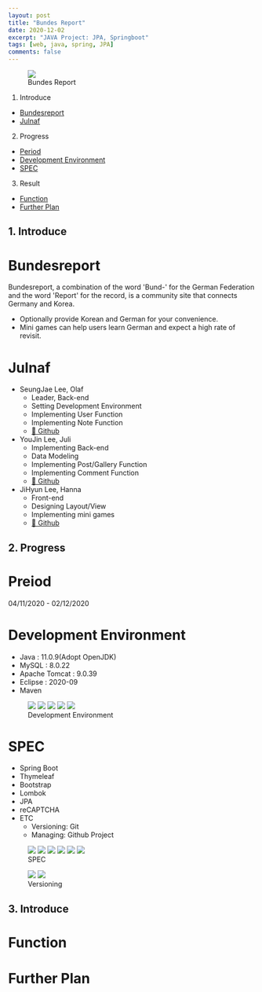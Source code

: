 ```yaml
---
layout: post
title: "Bundes Report"
date: 2020-12-02
excerpt: "JAVA Project: JPA, Springboot"
tags: [web, java, spring, JPA]
comments: false
---
```


  <figure>
	  <img src="/assets/img/posts/bundes_report/bundesreport-logo.png">
	<figcaption>Bundes Report</figcaption>
  </figure>

1. Introduce
  * [Bundesreport](#bundesreport)
  * [Julnaf](#julnaf)
2. Progress
  * [Period](#period)
  * [Development Environment](#development-environment)
  * [SPEC](#spec)
3. Result
  * [Function](#function)
  * [Further Plan](#further-plan)


## 1. Introduce

# Bundesreport
Bundesreport, a combination of the word 'Bund-' for the German Federation and the word 'Report' for the record, is a community site that connects Germany and Korea.
  * Optionally provide Korean and German for your convenience.
  * Mini games can help users learn German and expect a high rate of revisit.

# Julnaf
  * SeungJae Lee, Olaf
    - Leader, Back-end
    - Setting Development Environment
    - Implementing User Function
    - Implementing Note Function
    - <a href="https://github.com/veritas0806">🔗 Github</a>
  * YouJin Lee, Juli
    - Implementing Back-end
    - Data Modeling
    - Implementing Post/Gallery Function
    - Implementing Comment Function
    - <a href="https://github.com/dev-ujin">🔗 Github</a>
  * JiHyun Lee, Hanna
    - Front-end
    - Designing Layout/View
    - Implementing mini games
    - <a href="https://github.com/leehuhlee">🔗 Github</a>


## 2. Progress

# Preiod
04/11/2020 - 02/12/2020

# Development Environment
  * Java : 11.0.9(Adopt OpenJDK)
  * MySQL : 8.0.22
  * Apache Tomcat : 9.0.39
  * Eclipse : 2020-09
  * Maven
  <figure class="fifth">
	  <img src="/assets/img/posts/bundes_report/java.png">
    <img src="/assets/img/posts/bundes_report/mysql.png">
    <img src="/assets/img/posts/bundes_report/tomcat.png">
    <img src="/assets/img/posts/bundes_report/eclipse.png">
    <img src="/assets/img/posts/bundes_report/maven.png">
	<figcaption>Development Environment</figcaption>
  </figure>

# SPEC
  * Spring Boot
  * Thymeleaf
  * Bootstrap
  * Lombok
  * JPA
  * reCAPTCHA
  * ETC
    - Versioning: Git
    - Managing: Github Project
  <figure class="sixth">
	  <img src="/assets/img/posts/bundes_report/spring_boot.png">
    <img src="/assets/img/posts/bundes_report/thymeleaf.png">
    <img src="/assets/img/posts/bundes_report/bootstrap.png">
    <img src="/assets/img/posts/bundes_report/lombok.png">
    <img src="/assets/img/posts/bundes_report/JPA_Hibernate.png">
    <img src="/assets/img/posts/bundes_report/reCAPTCHA.png">
	<figcaption>SPEC</figcaption>
  </figure>
  <figure class="half">
    <img src="/assets/img/posts/bundes_report/github.png">
    <img src="/assets/img/posts/bundes_report/github_project.png">
  <figcaption>Versioning</figcaption>
  </figure>

## 3. Introduce

# Function

# Further Plan
